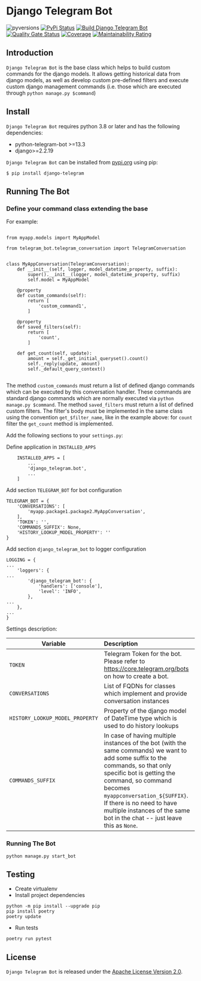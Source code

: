 # Django Telegram Bot

![pyversions](https://img.shields.io/pypi/pyversions/django-telegram.svg) [![PyPi Status](https://img.shields.io/pypi/v/django-telegram.svg)](https://pypi.org/project/django-telegram/) [![Build Django Telegram Bot](https://github.com/cloudblue/django-telegram/actions/workflows/build.yml/badge.svg)](https://github.com/cloudblue/django-telegram/actions/workflows/build.yml) [![Quality Gate Status](https://sonarcloud.io/api/project_badges/measure?project=django-telegram&metric=alert_status)](https://sonarcloud.io/dashboard?id=django-telegram) [![Coverage](https://sonarcloud.io/api/project_badges/measure?project=django-telegram&metric=coverage)](https://sonarcloud.io/dashboard?id=django-telegram) [![Maintainability Rating](https://sonarcloud.io/api/project_badges/measure?project=django-telegram&metric=sqale_rating)](https://sonarcloud.io/dashboard?id=django-telegram)

## Introduction

`Django Telegram Bot` is the base class which helps to build custom commands for the django models. It allows getting historical data from django models, as well as develop custom pre-defined filters and execute custom django management commands (i.e. those which are executed through  `python manage.py $command`)

## Install

`Django Telegram Bot` requires python 3.8 or later and has the following dependencies:

* python-telegram-bot >=13.3
* django>=2.2.19

`Django Telegram Bot` can be installed from [pypi.org](https://pypi.org/project/django-telegram/) using pip:

```
$ pip install django-telegram
```

## Running The Bot
### Define your command class extending the base

For example:

``` 

from myapp.models import MyAppModel

from telegram_bot.telegram_conversation import TelegramConversation


class MyAppConversation(TelegramConversation):
    def __init__(self, logger, model_datetime_property, suffix):
        super().__init__(logger, model_datetime_property, suffix)
        self.model = MyAppModel

    @property
    def custom_commands(self):
        return [
            'custom_command1',
        ]
        
    @property
    def saved_filters(self):
        return [
            'count',
        ]

    def get_count(self, update):
        amount = self._get_initial_queryset().count()
        self._reply(update, amount)
        self._default_query_context()


```

The method ```custom_commands``` must return a list of defined django commands which can be executed by this conversation handler. These commands are standard django commands which are normally executed via ```python manage.py $command```.
The method ```saved_filters``` must return a list of defined custom filters. The filter's body must be implemented in the same class using the convention ```get_$filter_name```, like in the example above: for ```count``` filter the ```get_count``` method is implemented.

Add the following sections to your ```settings.py```:

Define application in ```INSTALLED_APPS```
```
    INSTALLED_APPS = [
        ...
        'django_telegram.bot',
        ...
    ]
```
Add section ```TELEGRAM_BOT``` for bot configuration
```
TELEGRAM_BOT = {
    'CONVERSATIONS': [
        'myapp.package1.package2.MyAppConversation',
    ],
    'TOKEN': '',
    'COMMANDS_SUFFIX': None,
    'HISTORY_LOOKUP_MODEL_PROPERTY': ''
}
```
Add section ```django_telegram_bot``` to logger configuration
```
LOGGING = {
...
    'loggers': {
...
        'django_telegram_bot': {
            'handlers': ['console'],
            'level': 'INFO',
        },
...
    },
...
}
```

Settings description:

| Variable      | Description  |
| ------------- |:-------------|
|`TOKEN`|Telegram Token for the bot. Please refer to https://core.telegram.org/bots on how to create a bot.|
|`CONVERSATIONS`|List of FQDNs for classes which implement and provide conversation instances|
|`HISTORY_LOOKUP_MODEL_PROPERTY`|Property of the django model of DateTime type which is used to do history lookups|
|`COMMANDS_SUFFIX`|In case of having multiple instances of the bot (with the same commands) we want to add some suffix to the commands, so that only specific bot is getting the command, so command becomes `myappconversation_${SUFFIX}`. If there is no need to have multiple instances of the same bot in the chat -- just leave this as ```None```. |

### Running The Bot

`python manage.py start_bot`

## Testing

* Create virtualenv
* Install project dependencies
```commandline
python -m pip install --upgrade pip
pip install poetry
poetry update
```
* Run tests
```commandline
poetry run pytest
```


## License

``Django Telegram Bot`` is released under the [Apache License Version 2.0](https://www.apache.org/licenses/LICENSE-2.0).